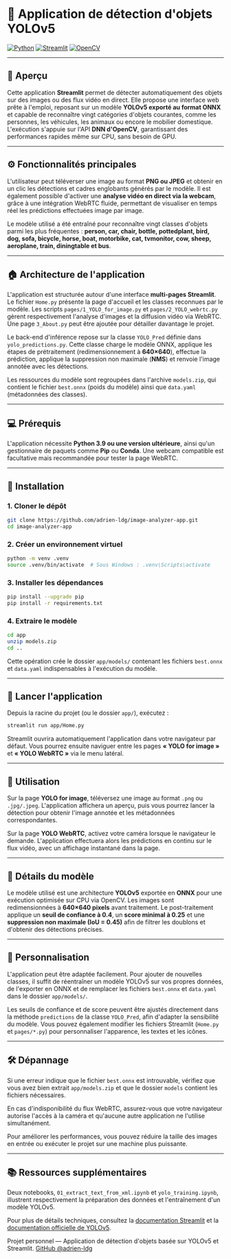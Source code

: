 # 🧠 Application de détection d'objets YOLOv5

[![Python](https://img.shields.io/badge/Python-3.9%2B-blue.svg)](https://www.python.org/)
[![Streamlit](https://img.shields.io/badge/Streamlit-App-red?logo=streamlit)](https://streamlit.io/)
[![OpenCV](https://img.shields.io/badge/OpenCV-DNN-green?logo=opencv)](https://opencv.org/)

---

## 📸 Aperçu

Cette application **Streamlit** permet de détecter automatiquement des objets sur des images ou des flux vidéo en direct.
Elle propose une interface web prête à l'emploi, reposant sur un modèle **YOLOv5 exporté au format ONNX** et capable de reconnaître vingt catégories d'objets courantes, comme les personnes, les véhicules, les animaux ou encore le mobilier domestique.
L'exécution s'appuie sur l'API **DNN d'OpenCV**, garantissant des performances rapides même sur CPU, sans besoin de GPU.

---

## ⚙️ Fonctionnalités principales

L'utilisateur peut téléverser une image au format **PNG ou JPEG** et obtenir en un clic les détections et cadres englobants générés par le modèle.
Il est également possible d'activer une **analyse vidéo en direct via la webcam**, grâce à une intégration WebRTC fluide, permettant de visualiser en temps réel les prédictions effectuées image par image.

Le modèle utilisé a été entraîné pour reconnaître vingt classes d'objets parmi les plus fréquentes :
**person, car, chair, bottle, pottedplant, bird, dog, sofa, bicycle, horse, boat, motorbike, cat, tvmonitor, cow, sheep, aeroplane, train, diningtable et bus**.

---

## 🏠 Architecture de l'application

L'application est structurée autour d'une interface **multi-pages Streamlit**.
Le fichier `Home.py` présente la page d'accueil et les classes reconnues par le modèle.
Les scripts `pages/1_YOLO_for_image.py` et `pages/2_YOLO_webrtc.py` gèrent respectivement l'analyse d'images et la diffusion vidéo via WebRTC.
Une page `3_About.py` peut être ajoutée pour détailler davantage le projet.

Le back-end d'inférence repose sur la classe `YOLO_Pred` définie dans `yolo_predictions.py`.
Cette classe charge le modèle ONNX, applique les étapes de prétraitement (redimensionnement à **640×640**), effectue la prédiction, applique la suppression non maximale (**NMS**) et renvoie l'image annotée avec les détections.

Les ressources du modèle sont regroupées dans l'archive `models.zip`, qui contient le fichier `best.onnx` (poids du modèle) ainsi que `data.yaml` (métadonnées des classes).

---

## 💻 Prérequis

L'application nécessite **Python 3.9 ou une version ultérieure**, ainsi qu'un gestionnaire de paquets comme **Pip** ou **Conda**.
Une webcam compatible est facultative mais recommandée pour tester la page WebRTC.

---

## 🚀 Installation

### 1. Cloner le dépôt

```bash
git clone https://github.com/adrien-ldg/image-analyzer-app.git
cd image-analyzer-app
```

### 2. Créer un environnement virtuel

```bash
python -m venv .venv
source .venv/bin/activate  # Sous Windows : .venv\Scripts\activate
```

### 3. Installer les dépendances

```bash
pip install --upgrade pip
pip install -r requirements.txt
```

### 4. Extraire le modèle

```bash
cd app
unzip models.zip
cd ..
```

Cette opération crée le dossier `app/models/` contenant les fichiers `best.onnx` et `data.yaml` indispensables à l'exécution du modèle.

---

## 🧩 Lancer l'application

Depuis la racine du projet (ou le dossier `app/`), exécutez :

```bash
streamlit run app/Home.py
```

Streamlit ouvrira automatiquement l'application dans votre navigateur par défaut.
Vous pourrez ensuite naviguer entre les pages **« YOLO for image »** et **« YOLO WebRTC »** via le menu latéral.

---

## 🎯 Utilisation

Sur la page **YOLO for image**, téléversez une image au format `.png` ou `.jpg/.jpeg`.
L'application affichera un aperçu, puis vous pourrez lancer la détection pour obtenir l'image annotée et les métadonnées correspondantes.

Sur la page **YOLO WebRTC**, activez votre caméra lorsque le navigateur le demande.
L'application effectuera alors les prédictions en continu sur le flux vidéo, avec un affichage instantané dans la page.

---

## 🧬 Détails du modèle

Le modèle utilisé est une architecture **YOLOv5** exportée en **ONNX** pour une exécution optimisée sur CPU via OpenCV.
Les images sont redimensionnées à **640×640 pixels** avant traitement.
Le post-traitement applique un **seuil de confiance à 0.4**, un **score minimal à 0.25** et une **suppression non maximale (IoU = 0.45)** afin de filtrer les doublons et d'obtenir des détections précises.

---

## 🧩 Personnalisation

L'application peut être adaptée facilement.
Pour ajouter de nouvelles classes, il suffit de réentraîner un modèle YOLOv5 sur vos propres données, de l'exporter en ONNX et de remplacer les fichiers `best.onnx` et `data.yaml` dans le dossier `app/models/`.

Les seuils de confiance et de score peuvent être ajustés directement dans la méthode `predictions` de la classe `YOLO_Pred`, afin d'adapter la sensibilité du modèle.
Vous pouvez également modifier les fichiers Streamlit (`Home.py` et `pages/*.py`) pour personnaliser l'apparence, les textes et les icônes.

---

## 🛠️ Dépannage

Si une erreur indique que le fichier `best.onnx` est introuvable, vérifiez que vous avez bien extrait `app/models.zip` et que le dossier `models` contient les fichiers nécessaires.

En cas d'indisponibilité du flux WebRTC, assurez-vous que votre navigateur autorise l'accès à la caméra et qu'aucune autre application ne l'utilise simultanément.

Pour améliorer les performances, vous pouvez réduire la taille des images en entrée ou exécuter le projet sur une machine plus puissante.

---

## 📚 Ressources supplémentaires

Deux notebooks, `01_extract_text_from_xml.ipynb` et `yolo_training.ipynb`, illustrent respectivement la préparation des données et l'entraînement d'un modèle YOLOv5.

Pour plus de détails techniques, consultez la [documentation Streamlit](https://docs.streamlit.io/) et la [documentation officielle de YOLOv5](https://github.com/ultralytics/yolov5).


Projet personnel — Application de détection d'objets basée sur YOLOv5 et Streamlit.
[GitHub @adrien-ldg](https://github.com/adrien-ldg)
